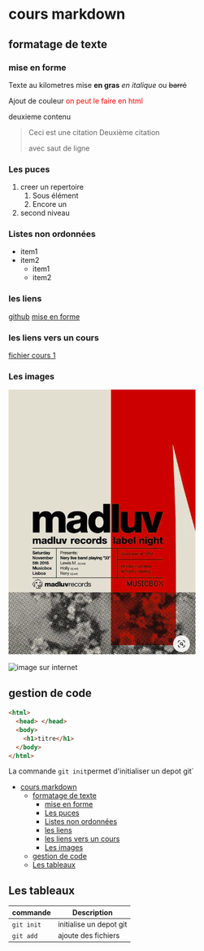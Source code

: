 # cours markdown

## formatage de texte

### mise en forme

Texte au kilometres
mise **en gras**
_en italique_ ou
~~barré~~

Ajout de couleur <span style="color:red;">on peut le faire en html</span>

deuxieme contenu

> Ceci est une citation
> Deuxième citation
>
> avec saut de ligne

### Les puces

1. creer un repertoire
   1. Sous élément
   2. Encore un
2. second niveau

### Listes non ordonnées

- item1
- item2
  - item1
  - item2

### les liens

[github](https://github.com/)
[mise en forme](#mise-en-forme)

### les liens vers un cours

[fichier cours 1](cours2.md)

### Les images

![image sur bureau](../Capture%20d’écran%202024-01-02%20à%2019.54.23.png)

![image sur internet](https://fr.wikipedia.org/wiki/Siamois_%28chat%29#/media/Fichier:Siamese_cat_Vaillante.JPG)

## gestion de code

```html
<html>
  <head> </head>
  <body>
    <h1>titre</h1>
  </body>
</html>
```

La commande `git init`permet d'initialiser un depot git`

- [cours markdown](#cours-markdown)
  - [formatage de texte](#formatage-de-texte)
    - [mise en forme](#mise-en-forme)
    - [Les puces](#les-puces)
    - [Listes non ordonnées](#listes-non-ordonnées)
    - [les liens](#les-liens)
    - [les liens vers un cours](#les-liens-vers-un-cours)
    - [Les images](#les-images)
  - [gestion de code](#gestion-de-code)
  - [Les tableaux](#les-tableaux)

## Les tableaux

| commande   | Description             |
| ---------- | ----------------------- |
| `git init` | initialise un depot git |
| `git add`  | ajoute des fichiers     |
